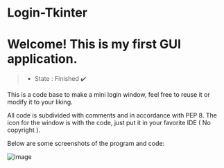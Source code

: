 # Login-Tkinter
# Welcome! This is my first GUI application.

> - State : Finished ✔️

This is a code base to make a mini login window, feel free to reuse it or modify it to your liking. <div>
All code is subdivided with comments and in accordance with PEP 8. The icon for the window is with the code, just put it in your favorite IDE ( No copyright ).
  
Below are some screenshots of the program and code: <div>
![image](https://user-images.githubusercontent.com/90472141/139561968-354bdcc4-d212-471c-963e-a07a30cea284.png)
